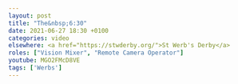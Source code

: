 ```yaml
---
layout: post
title: "The&nbsp;6:30"
date: 2021-06-27 18:30 +0100
categories: video
elsewhere: <a href="https://stwderby.org/">St Werb's Derby</a>
roles: ["Vision Mixer", "Remote Camera Operator"]
youtube: MGO2FMcD8VE
tags: ['Werbs']
---
```

